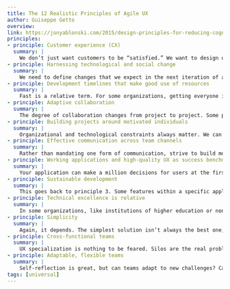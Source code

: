 ```yaml
---
title: The 12 Realistic Principles of Agile UX
author: Guiseppe Getto
overview:
link: https://jonyablonski.com/2015/design-principles-for-reducing-cognitive-load/
principles:
- principle: Customer experience (CX)
  summary: |
    We don’t just want customers to be “satisfied.” We want to design user experiences that are cognizant of both business realities and customer contexts. Customers are not always users, but most customers are going to use one or more points of contact for a given organization.
- principle: Harnessing technological and social change
  summary: |
    We need to define changes that we expect in the next iteration of a project, rather than just adapting to current changes. Instead of putting out fires, our job as UX professionals should be to create future-ready designs that help clients adapt to new challenges.
- principle: Development timelines that make good use of resources
  summary: |
    Fast is a relative term. For some organizations, getting everyone in the same room once a month can be a huge improvement. Here’s where Lean is important: we should always strive as UX professionals to make efficient use of resources without short-changing our clients by focusing on process improvement, not on process perfection.
- principle: Adaptive collaboration
  summary: |
    The degree of collaboration changes from project to project. Some problems clearly fall within the purview of a particular specialist, some will require an entire team to solve, and some require sub-groups of a team. Some clients can solve problems on their own and some require more hands-on guidance.
- principle: Building projects around motivated individuals
  summary: |
    Organizational and technological constraints always matter. We can’t advise organizations to put all their investments into bleeding-edge solutions if they don’t have the capacity to recover if these solutions fail. We should encourage change, but always track ROI.
- principle: Effective communication across team channels
  summary: |
    Rather than mandating one form of communication, strive to build more coordinated communication across individuals within teams. This would be more of a tactical, cross-functional approach to communication, rather than mandating everyone be in the same room for every project. Tools promoting collaborative design like Slack and UXPin help consolidate documentation and feedback in one place.
- principle: Working applications and high-quality UX as success benchmarks
  summary: |
    Your application can make a million decisions for users at the first keystroke or gesture, but if users don’t see that value, your product will mostly likely fall flat. At the same time, the most bleeding-edge technology is useless if proof-of-concept isn’t achieved early through lo-fi prototyping.
- principle: Sustainable development
  summary: |
    This goes back to principle 3. Some features within a specific application will probably become obsolete in future versions. New features are also the lifeblood of successful product launches. Product iterations should always be a balancing act between what existing customers expect and what new customers need.
- principle: Technical excellence is relative
  summary: |
    In some organizations, like institutions of higher education or non-profits, for example, the most viable solutions might be considered obsolete in other venues. And that’s OK because we must consider price-point and organizational capacity. A small non-profit has very different technical requirements than a multinational corporation.
- principle: Simplicity
  summary: |
    Again, it depends. The simplest solution isn’t always the best one, especially if that solution neglects user, organizational, or technical realities.
- principle: Cross-functional teams
  summary: |
    UX specialization is nothing to be feared. Silos are the real problem. When specialists don’t talk to one another, we get products that neglect one or more elements. As long as productive, cross-channel communication is happening within organizations, then specialization is okay.
- principle: Adaptable, flexible teams
  summary: |
    Self-reflection is great, but can teams adapt to new challenges? Can they roll with the punches? Are they comfortable with discomfort? We need project teams who are hungry to learn what users want and what technologies require. Great design teams are great improvisers.
tags: [universal]
---
```


